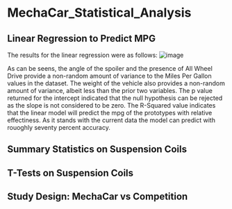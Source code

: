 # MechaCar_Statistical_Analysis

## Linear Regression to Predict MPG
The results for the linear regression were as follows:
![image](https://user-images.githubusercontent.com/92831138/156824679-e065369f-118c-433a-90ee-e9956877f3c8.png)

As can be seens, the angle of the spoiler and the presence of All Wheel Drive provide a non-random amount of variance to the Miles Per Gallon values in the dataset. The weight of the vehicle also provides a non-random amount of variance, albeit less than the prior two variables. The p value returned for the intercept indicated that the null hypothesis can be rejected as the slope is not considered to be zero. The R-Squared value indicates that the linear model will predict the mpg of the prototypes with relative effectiness. As it stands with the current data the model can predict with rouoghly seventy percent accuracy. 

## Summary Statistics on Suspension Coils


## T-Tests on Suspension Coils


## Study Design: MechaCar vs Competition


